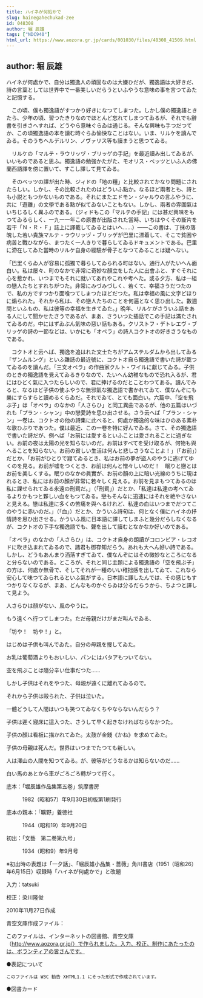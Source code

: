 ```yaml
---
title: ハイネが何処かで
slug: hainegahechukad-2ee
id: 048308
author: 堀 辰雄
tags: ["NDC940"]
html_url: https://www.aozora.gr.jp/cards/001030/files/48308_41509.html
---
```


## author: 堀 辰雄

ハイネが何處かで、自分は獨逸人の頑固なのは大嫌ひだが、獨逸語は大好きだ、詩の言葉としては世界中で一番美しいだらうといふやうな意味の事を言つてゐたと記憶する。

　この頃、僕も獨逸語がすつかり好きになつてしまつた。しかし僕の獨逸語ときたら、少年の頃、習つたきりなのでほとんど忘れてしまつてゐるが、それでも辭書を引きさへすれば、どうやら意味ぐらゐは通じる。そんな興味も手つだつてか、この頃獨逸語の本を讀む時ぐらゐ愉快なことはない。いま、リルケを讀んでゐる。そのうちヘルデルリン、ノヴァリス等も讀まうと思つてゐる。

　リルケの「マルテ・ラウリッヅ・ブリッゲの手記」を最近讀み出してゐるが、いいものであると思ふ。獨逸語の勉強かたがた、モオリス・ベッツといふ人の佛蘭西語譯を傍に置いて、すこし譯して見てゐる。

　そのベッツの譯が出た時、ジィドの「地の糧」と比較されてかなり問題にされたらしい。しかし、その比較されたのはどういふ點か。なるほど兩者とも、詩とも小説ともつかないものである。それにまたエドモン・ジャルウの言ふやうに、共に「遊離」の文學である點が似てゐないこともない。しかし、兩者の雰圍氣はいちじるしく異ふのである。（ジィドもこの「マルテの手記」には甚だ興味をもつてゐるらしく、一九一一年この原書が出版された當時、いちはやくその斷片を若干「Ｎ・Ｒ・Ｆ」誌上に譯載してゐるとはいへ……）――この書は、丁抹の落魄した若い貴族マルテ・ラウリッヅ・ブリッゲが巴里に漂着して、そこで貧困や病苦と戰ひながら、まつたく一人きりで暮らしてゐるドキュメントである。巴里に滯在してゐた當時のリルケ自身の經驗が骨子となつてゐることは疑へない。

「巴里くらゐ人が容易に孤獨で暮らしてゐられる町はない。通行人がたいへん面白い。私は屡々、町のなかで非常に奇妙な顏立をした人に出會ふと、すぐそれに心を惹かれ、いつまでもそれに就いてあれやこれや考へた。或る夕方、私は一組の戀人たちとすれちがつた。非常にみづみづしく、若くて、幸福さうだつたので、私の方ですつかり面喰つてしまつたほどだつた。私は幸福の風に文字どほりに煽られた。それから私は、その戀人たちのことを何遍となく思ひ出した。數週間といふもの、私は彼等の幸福を生きてゐた。」晩年、リルケがさういふ話をある人にして聞かせたさうであるが、まあ、さういつた插話でこの手記は滿たされてゐるのだ。中にはずゐぶん氣味の惡い話もある。クリストフ・デトレエヴ・ブリッゲの詩の一節などは、いかにも「オペラ」の詩人コクトオの好きさうなものである。

　コクトオと云へば、獨逸を追はれた文士たちがアムステルダムから出してゐる「ザンムルング」といふ雜誌の最近號に、コクトオ自ら獨逸語で書いた詩が載つてゐるのを讀んだ。「三文オペラ」の作曲家クルト・ワイルに獻じてゐる。子供のときの獨逸語を覺えてゐるきりなので、たいへん幼稚なもので恐れ入るが、君にはひどく氣に入つたらしいので、君に捧げるのだとことわつてある。讀んでみると、なるほど子供の使ふやうな無邪氣な獨逸語で書かれてゐて、僕なんぞにも樂にすらすらと讀めるくらゐだ。それでゐて、とても面白い。六篇中、「空を飛ぶ子」は「オペラ」のなかの「人さらひ」と同工異曲であるが、他の五篇はいづれも「プラン・シャン」中の戀愛詩を思ひ出させる。さう云へば「プラン・シャン」一卷は、コクトオの他の詩集に此べると、何處か獨逸的な味はひのある素朴な歌ひぶりであつた。僕は最近、この一卷を特に好んでゐる。さて、その獨逸語で書いた詩だが、例へば「お前には愛するといふことは愛されることに過ぎない。お前の夜は太陽の光を知らないのだ。お前はすべてを受け取るが、何物も與へることを知らない。お前の貧しい生活は何んと悲しさうなことよ！」（「お前」）だとか、「お前がひとりで寢てゐるとき、私はお前の夢が盜人のやうに逃げてゆくのを見る。お前が嘘をつくとき、お前は何んと憎々しいのだ！　眠りと戀とはお前を美しくする。眠りのなかの眞實が、お前の顏の上に暗い光線のうちに現はれるとき、私にはお前の顏が非常に若々しく見える。お前を見まもつてゐるのは私に課せられてゐる永遠の刑罰だ。」（「刑罰」）だとか、「私達は私達の考へてゐるよりかもつと夥しい血をもつてゐる。戀もそんなに迅速にはそれを絶やさないと見える。戀は私達に多くの苦痛を與へるけれど、私達の血はいつまでだつてこのやうに赤いのだ。」（「血」）だとか、かういふ詩句は、何となく僕にハイネの抒情詩を思ひ出させる。かういふ風に日本語に譯してしまふと幾分だらしなくなるが、コクトオの下手な獨逸語でも、聲を出して讀むとなかなか好いのである。

「オペラ」のなかの「人さらひ」は、コクトオ自身の朗讀がコロンビア・レコオドに吹き込まれてゐるので、諸君も御存知だらう。あれも大へん好い詩である。しかし、どうもあんまり洒落すぎてゐて、僕なんぞにはその微妙なところになると分らないのである。ところが、それと同じ主題による獨逸語の「空を飛ぶ子」の方は、何處か無骨で、そしてそれが一種のいい稚拙感を出してゐて、これなら安心して味つてゐられるといふ氣がする。日本語に譯したんでは、その感じもすつかりなくなるが、まあ、どんなものかぐらゐは分るだらうから、ちよつと譯して見よう。




人さらひは顏がない、風のやうに。

もう遠くへ行つてしまつた。ただ母親だけがまだ叫んでゐる、

「坊や！　坊や！」と。

はじめは子供も叫んでゐた。自分の母親を搜してゐた。

お乳は葡萄酒よりもおいしい、パンにはバタアもついてない。

空を飛ぶことは隨分辛い仕事だつた……

しかし子供はそれをやつた、母親が遠くに離れてゐるので。

それから子供は毆られた、子供は泣いた。

一體どうして人間はいつも笑つてゐなくちやならないんだらう？

子供は遲く寢床に這入つた、さうして早く起きなければならなかつた。

子供の顏は看板に描かれてゐた。太鼓が金錢《かね》を求めてゐた。

子供の母親は死んだ。世界はいつまでたつても新しい。

人は澤山の人間を知つてゐる。が、彼等がどうなるかは知らないのだ……

白い馬のあとから車がごろごろ轉がつて行く。















底本：「堀辰雄作品集第五卷」筑摩書房

　　　1982（昭和57）年9月30日初版第1刷発行

底本の親本：「曠野」養徳社

　　　1944（昭和19）年9月20日

初出：「文藝　第二巻第九号」

　　　1934（昭和9）年9月号

※初出時の表題は「一夕話」、「堀辰雄小品集・薔薇」角川書店（1951（昭和26）年6月15日）収録時「ハイネが何處かで」と改題

入力：tatsuki

校正：染川隆俊

2010年11月27日作成

青空文庫作成ファイル：

このファイルは、インターネットの図書館、青空文庫（http://www.aozora.gr.jp/）で作られました。入力、校正、制作にあたったのは、ボランティアの皆さんです。











●表記について


	このファイルは W3C 勧告 XHTML1.1 にそった形式で作成されています。







●図書カード